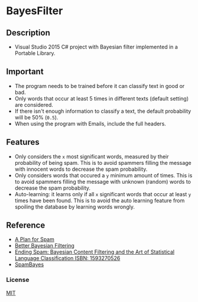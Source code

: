 # BayesFilter
## Description
* Visual Studio 2015 C# project with Bayesian filter implemented in a Portable Library.

## Important
* The program needs to be trained before it can classify text in good or bad.
* Only words that occur at least 5 times in different texts (default setting) are considered.
* If there isn't enough information to classify a text, the default probability will be 50% (`0.5`).
* When using the program with Emails, include the full headers.

## Features
* Only considers the `x` most significant words, measured by their probability of being spam. This is to avoid spammers filling the message with innocent words to decrease the spam probability.
* Only considers words that occured a `y` minimum amount of times. This is to avoid spammers filling the message with unknown (random) words to decrease the spam probability.
* Auto-learning: it learns only if all `x` significant words that occur at least `y` times have been found. This is to avoid the auto learning feature from spoiling the database by learning words wrongly.

## Reference
* [A Plan for Spam](http://www.paulgraham.com/spam.html)
* [Better Bayesian Filtering](http://www.paulgraham.com/better.html)
* [Ending Spam: Bayesian Content Filtering and the Art of Statistical Language Classification
ISBN: 1593270526](http://www.amazon.com/dp/1593270526)
* [SpamBayes](http://spambayes.sourceforge.net/)

### License
[MIT](http://opensource.org/licenses/MIT)
